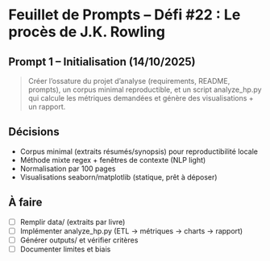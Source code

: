 # Feuillet de Prompts – Défi #22 : Le procès de J.K. Rowling

## Prompt 1 – Initialisation (14/10/2025)
> Créer l’ossature du projet d’analyse (requirements, README, prompts), un corpus minimal reproductible, et un script analyze_hp.py qui calcule les métriques demandées et génère des visualisations + un rapport.

## Décisions
- Corpus minimal (extraits résumés/synopsis) pour reproductibilité locale
- Méthode mixte regex + fenêtres de contexte (NLP light)
- Normalisation par 100 pages
- Visualisations seaborn/matplotlib (statique, prêt à déposer)

## À faire
- [ ] Remplir data/ (extraits par livre)
- [ ] Implémenter analyze_hp.py (ETL → métriques → charts → rapport)
- [ ] Générer outputs/ et vérifier critères
- [ ] Documenter limites et biais
